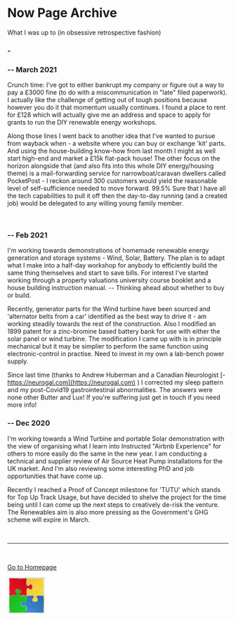 # Now Page Archive

What I was up to (in obsessive retrospective fashion)

### - 

### -- March 2021

Crunch time: I've got to either bankrupt my company or figure out a way to pay a £3000 fine (to do with a miscommunication in "late" filed paperwork). I actually like the challenge of getting out of tough positions because however you do it that momentum usually continues. I found a place to rent for £128 which will actually give me an address and space to apply for grants to run the DIY renewable energy workshops.

Along those lines I went back to another idea that I've wanted to pursue from wayback when - a website where you can buy or exchange 'kit' parts. And using the house-building know-how from last month I might as well start high-end and market a £15k flat-pack house! The other focus on the horizon alongside that (and also fits into this whole DIY energy/housing theme) is a mail-forwarding service for narrowboat/caravan dwellers called PocketPost - I reckon around 300 customers would yield the reasonable level of self-sufficience needed to move forward. 99.5% Sure that I have all the tech capabilities to pull it off then the day-to-day running (and a created job) would be delegated to any willing young family member.


<br/>


### -- Feb 2021

I'm working towards demonstrations of homemade renewable energy generation and storage systems - Wind, Solar, Battery. The plan is to adapt what I make into a half-day workshop for anybody to efficiently build the same thing themselves and start to save bills.
For interest I've started working through a property valuations university course booklet and a house building instruction manual. -- Thinking ahead about whether to buy or build. 


Recently, generator parts for the Wind turbine have been sourced and 'alternator belts from a car' identified as the best way to drive it - am working steadily towards the rest of the construction. Also I modified an 1899 patent for a zinc-bromine based battery bank for use with either the solar panel or wind turbine. The modification I came up with is in principle mechanical but it may be simplier to perform the same function using electronic-control in practise. Need to invest in my own a lab-bench power supply.

Since last time (thanks to Andrew Huberman and a Canadian Neurologist [- https://neurogal.com](https://neurogal.com) ) I corrected my sleep pattern and my post-Covid19 gastrointestinal abnormalities. The answers were none other Butter and Lux! If you're suffering just get in touch if you need more info!


### -- Dec 2020

I'm working towards a Wind Turbine and portable Solar demonstration with the view of organising what I learn into Instructed "Airbnb Experience" for others to more easily do the same in the new year. I am conducting a technical and supplier review of Air Source Heat Pump installations for the UK market. And I'm also reviewing some interesting PhD and job opportunities that have come up. 

Recently I reached a Proof of Concept milestone for 'TUTU' which stands for Top Up Track Usage, but have decided to shelve the project for the time being until I can come up the next steps to creatively de-risk the venture. The Renewables aim is also more pressing as the Government's GHG scheme will expire in March.

<br/>

***

<br/>

[Go to Homepage](https://nikipedia.xyz/)

[![](assets/img/jigsaw.png)](./Now.html "Now Page") 